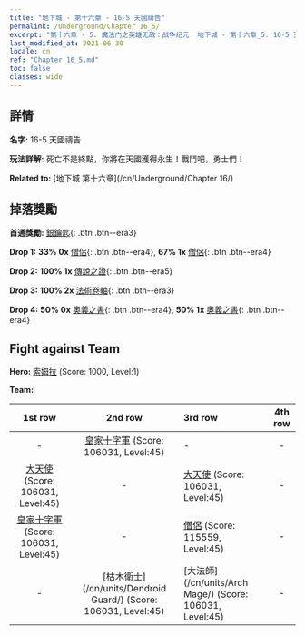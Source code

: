 ```yaml
---
title: "地下城 - 第十六章 - 16-5 天國禱告"
permalink: /Underground/Chapter 16_5/
excerpt: "第十六章 - 5. 魔法门之英雄无敌：战争纪元  地下城 - 第十六章_5. 16-5 天國禱告"
last_modified_at: 2021-06-30
locale: cn
ref: "Chapter 16_5.md"
toc: false
classes: wide
---
```


## 詳情

 **名字:** 16-5 天國禱告

 **玩法詳解:**       死亡不是終點，你將在天國獲得永生！戰鬥吧，勇士們！

 **Related to:** [地下城 第十六章](/cn/Underground/Chapter 16/)

## 掉落獎勵

 **首通獎勵:** [銀鑰匙](/cn/Items/con_693/){: .btn .btn--era3}

 **Drop 1:** **33% 0x** [僧侶](/cn/Items/unt_194/){: .btn .btn--era4}, **67% 1x** [僧侶](/cn/Items/unt_194/){: .btn .btn--era4}

 **Drop 2:** **100% 1x** [傳說之證](/cn/Items/mat_67/){: .btn .btn--era5}

 **Drop 3:** **100% 2x** [法術卷軸](/cn/Items/con_694/){: .btn .btn--era3}

 **Drop 4:** **50% 0x** [奧義之書](/cn/Items/mat_60/){: .btn .btn--era4}, **50% 1x** [奧義之書](/cn/Items/mat_60/){: .btn .btn--era4}


## Fight against Team
 **Hero:** [索姆拉](/cn/heroes/Solmyr/) (Score: 1000, Level:1)

 **Team:**


  | 1st row | 2nd row | 3rd row | 4th row |
  |:----:|:----:|:----|:----:|
  | - | [皇家十字軍](/cn/units/Swordsman/) (Score: 106031, Level:45)  | - | - |
  | [大天使](/cn/units/Angel/) (Score: 106031, Level:45)  | - | [大天使](/cn/units/Angel/) (Score: 106031, Level:45)  | - |
  | [皇家十字軍](/cn/units/Swordsman/) (Score: 106031, Level:45)  | - | [僧侶](/cn/units/Monk/) (Score: 115559, Level:45)  | - |
  | - | [枯木衛士](/cn/units/Dendroid Guard/) (Score: 106031, Level:45)  | [大法師](/cn/units/Arch Mage/) (Score: 106031, Level:45)  | - |


